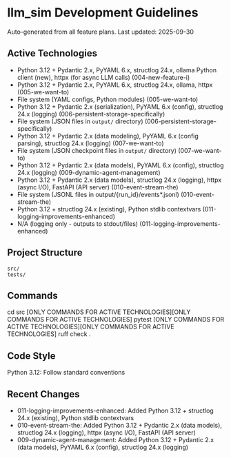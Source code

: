 # llm_sim Development Guidelines

Auto-generated from all feature plans. Last updated: 2025-09-30

## Active Technologies
- Python 3.12 + Pydantic 2.x, PyYAML 6.x, structlog 24.x, ollama Python client (new), httpx (for async LLM calls) (004-new-feature-i)
- Python 3.12 + Pydantic 2.x, PyYAML 6.x, structlog 24.x, ollama, httpx (005-we-want-to)
- File system (YAML configs, Python modules) (005-we-want-to)
- Python 3.12 + Pydantic 2.x (serialization), PyYAML 6.x (config), structlog 24.x (logging) (006-persistent-storage-specifically)
- File system (JSON files in `output/` directory) (006-persistent-storage-specifically)
- Python 3.12 + Pydantic 2.x (data modeling), PyYAML 6.x (config parsing), structlog 24.x (logging) (007-we-want-to)
- File system (JSON checkpoint files in `output/` directory) (007-we-want-to)
- Python 3.12 + Pydantic 2.x (data models), PyYAML 6.x (config), structlog 24.x (logging) (009-dynamic-agent-management)
- Python 3.12 + Pydantic 2.x (data models), structlog 24.x (logging), httpx (async I/O), FastAPI (API server) (010-event-stream-the)
- File system (JSONL files in output/{run_id}/events*.jsonl) (010-event-stream-the)
- Python 3.12 + structlog 24.x (existing), Python stdlib contextvars (011-logging-improvements-enhanced)
- N/A (logging only - outputs to stdout/files) (011-logging-improvements-enhanced)

## Project Structure
```
src/
tests/
```

## Commands
cd src [ONLY COMMANDS FOR ACTIVE TECHNOLOGIES][ONLY COMMANDS FOR ACTIVE TECHNOLOGIES] pytest [ONLY COMMANDS FOR ACTIVE TECHNOLOGIES][ONLY COMMANDS FOR ACTIVE TECHNOLOGIES] ruff check .

## Code Style
Python 3.12: Follow standard conventions

## Recent Changes
- 011-logging-improvements-enhanced: Added Python 3.12 + structlog 24.x (existing), Python stdlib contextvars
- 010-event-stream-the: Added Python 3.12 + Pydantic 2.x (data models), structlog 24.x (logging), httpx (async I/O), FastAPI (API server)
- 009-dynamic-agent-management: Added Python 3.12 + Pydantic 2.x (data models), PyYAML 6.x (config), structlog 24.x (logging)

<!-- MANUAL ADDITIONS START -->
<!-- MANUAL ADDITIONS END -->
